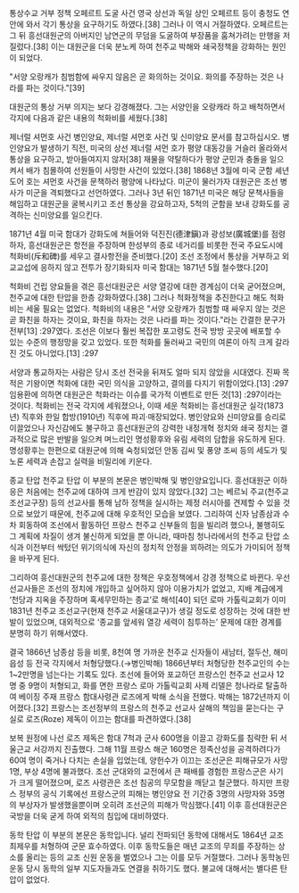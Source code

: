 통상수교 거부 정책
오페르트 도굴 사건
영국 상선과 독일 상인 오페르트 등이 충청도 연안에 와서 각기 통상을 요구하기도 하였다.[38] 그러나 이 역시 거절하였다. 오페르트는 그 뒤 흥선대원군의 아버지인 남연군의 무덤을 도굴하여 부장품을 훔쳐가려는 만행을 저질렀다.[38] 이는 대원군을 더욱 분노케 하여 천주교 박해와 쇄국정책을 강화하는 원인이 되었다.

"서양 오랑캐가 침범함에 싸우지 않음은 곧 화의하는 것이요. 화의를 주장하는 것은 나라를 파는 것이다."[39]

대원군의 통상 거부 의지는 보다 강경해졌다. 그는 서양인을 오랑캐라 하고 배척하면서 각지에 다음과 같은 내용의 척화비를 세웠다.[38]

제너럴 셔먼호 사건
 병인양요, 제너럴 셔먼호 사건 및 신미양요 문서를 참고하십시오.
병인양요가 발생하기 직전, 미국의 상선 제너럴 셔먼 호가 평양 대동강을 거슬러 올라와서 통상을 요구하고, 받아들여지지 않자[38] 재물을 약탈하다가 평양 군민과 충돌을 일으켜서 배가 침몰하여 선원들이 사망한 사건이 있었다.[38] 1868년 3월에 미국 군함 셰년 도어 호는 셔먼호 사건을 문책하러 평양에 나타났다. 미군이 물러가자 대원군은 조선 병사가 미군을 격퇴했다고 선언하였다. 그러나 3년 뒤인 1871년 미국은 해당 문책사들을 해임하고 대원군을 굴복시키고 조선 통상을 강요하고자, 5척의 군함을 보내 강화도를 공격하는 신미양요를 일으킨다.

1871년 4월 미국 함대가 강화도에 쳐들어와 덕진진(德津鎭)과 광성보(廣城堡)를 점령하자, 흥선대원군은 항전을 주장하며 한성부의 종로 네거리를 비롯한 전국 주요도시에 척화비(斥和碑)를 세우고 결사항전을 준비했다.[20] 조선 조정에서 통상을 거부하고 외교교섭에 응하지 않고 전투가 장기화되자 미국 함대는 1871년 5월 철수했다.[20]

척화비 건립
양요들을 겪은 흥선대원군은 서양 열강에 대한 경계심이 더욱 굳어졌으며, 천주교에 대한 탄압을 한층 강화하였다.[38] 그러나 척화정책을 추진한다고 해도 척화비는 세울 필요는 없었다. 척화비의 내용은 "서양 오랑캐가 침범할 때 싸우지 않는 것은 곧 화친을 하자는 것이요, 화친을 하자는 것은 나라를 파는 것이다."라는 간결한 문구가 전부[13] :297였다. 조선은 이보다 훨씬 복잡한 포고령도 전국 방방 곳곳에 배포할 수 있는 수준의 행정망을 갖고 있었다. 또한 척화를 둘러싸고 국민의 여론이 아직 크게 갈라진 것도 아니었다.[13] :297

서양과 통교하자는 사람은 당시 조선 전국을 뒤져도 얼마 되지 않았을 시대였다. 진짜 목적은 기왕이면 척화에 대한 국민 의식을 고양하고, 결의를 다지기 위함이었다.[13] :297 임용환에 의하면 대원군은 척화라는 이슈를 국가적 이벤트로 만든 것[13] :297이라는 것이다. 척화비는 전국 각지에 세워졌으나, 이때 세운 척화비는 흥선대원군 실각(1873년) 직후와 한일 합방(1910년) 직후에 파괴·매장되었다. 병인양요와 신미양요를 승리로 이끌었으나 자신감에도 불구하고 흥선대원군의 강력한 내정개혁 정치와 쇄국 정치는 결과적으로 많은 반발을 일으켜 며느리인 명성황후와 유림 세력의 담합을 유도하게 된다. 명성황후는 한편으로 대원군에 의해 숙청되었던 안동 김씨 및 풍양 조씨 등의 세도가 및 노론 세력과 손잡고 실력을 비밀리에 키운다.

종교 탄압
천주교 탄압
 이 부분의 본문은 병인박해 및 병인양요입니다.
흥선대원군 이하응은 처음에는 천주교에 대하여 크게 반감이 있지 않았다.[32] 그는 베르뇌 주교(천주교 조선교구장) 등의 선교사를 통해 남하 정책을 실시하는 제정 러시아를 견제할 수 있을 것으로 보았기 때문에, 천주교에 대해 우호적인 모습을 보였다. 그리하여 신자 남종삼과 수차 회동하여 조선에서 활동하던 프랑스 천주교 신부들의 힘을 빌리려 했으나, 불행히도 그 계획에 차질이 생겨 불신하게 되었을 뿐 아니라, 때마침 청나라에서의 천주교 탄압 소식과 이전부터 싹텄던 위기의식에 자신의 정치적 안정을 꾀하려는 의도가 가미되어 정책을 바꾸게 된다.

그리하여 흥선대원군의 천주교에 대한 정책은 우호정책에서 강경 정책으로 바뀐다. 우선 선교사들은 조선의 정치에 개입하고 싶어하지 않아 이용가치가 없었고, 지배 계급에게 ‘천당과 지옥을 주장하며 혹세무민하는 종교’로 해석[40] 되던 로마 가톨릭교회가 이미 1831년 천주교 조선교구(현재 천주교 서울대교구)가 생길 정도로 성장하는 것에 대한 반발이 있었으며, 대외적으로 ‘종교를 앞세워 열강 세력이 침투하는’ 문제에 대한 경계를 분명히 하기 위해서였다.

결국 1866년 남종삼 등을 비롯, 8천여 명 가까운 천주교 신자들이 새남터, 절두산, 해미읍성 등 전국 각지에서 처형당했다.(→병인박해) 1866년부터 처형당한 천주교인의 수는 1~2만명을 넘는다는 기록도 있다. 조선에 들어와 포교하던 프랑스인 천주교 선교사 12명 중 9명이 처형되고, 화를 면한 프랑스 로마 가톨릭교회 사제 리델은 청나라로 탈출하여 베이징 주재 프랑스 함대사령관 로즈에게 박해 소식을 전했다. 박해는 1872년까지 이어졌다.[32] 프랑스는 조선정부의 프랑스의 천주교 선교사 살해의 책임을 묻는다는 구실로 로즈(Roze) 제독이 이끄는 함대를 파견하였다.[38]

보복 원정에 나선 로즈 제독은 함대 7척과 군사 600명을 이끌고 강화도를 침략한 뒤 서울근교 서강까지 진출했다. 그해 11월 프랑스 해군 160명은 정족산성을 공격하려다가 60여 명이 죽거나 다치는 손실을 입었는데, 양헌수가 이끄는 조선군은 피해규모가 사망 1명, 부상 4명에 불과했다. 조선 군대와의 교전에서 큰 패배를 경험한 프랑스군은 사기가 크게 떨어졌으며, 로즈 사령관은 조선 침공의 무모함을 깨닫고 철군했다. 하지만 프랑스 정부의 공식 기록에선 프랑스군의 피해는 병인양요 전 기간중 3명의 사망자와 35명의 부상자가 발생했을뿐이며 오히려 조선군의 피해가 막심했다.[41] 이후 흥선대원군은 국방을 더욱 굳게 하여 외적의 침입에 대비하였다.

동학 탄압
 이 부분의 본문은 동학입니다.
널리 전파되던 동학에 대해서도 1864년 교조 최제우를 처형하여 군문 효수하였다. 이후 동학도들은 매년 교조의 무죄를 주장하는 상소를 올리는 등의 교조 신원 운동을 벌였으나 그는 이를 모두 거절했다. 그러나 동학농민운동 당시 동학의 일부 지도자들과도 연결을 취하기도 했다. 불교에 대해서는 별다른 탄압이 없었다.